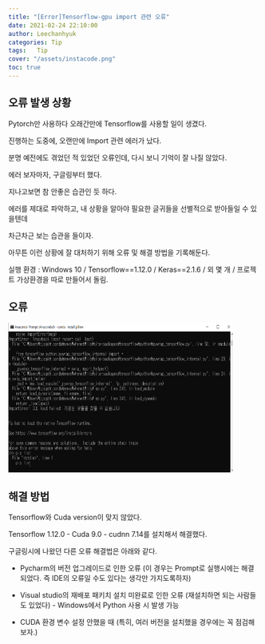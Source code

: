 ```yaml
---
title: "[Error]Tensorflow-gpu import 관련 오류"
date: 2021-02-24 22:10:00
author: Leechanhyuk
categories: Tip
tags:	Tip
cover: "/assets/instacode.png"
toc: true
---
```


## 오류 발생 상황

Pytorch만 사용하다 오래간만에 Tensorflow를 사용할 일이 생겼다.

진행하는 도중에, 오랜만에 Import 관련 에러가 났다.

분명 예전에도 겪었던 적 있었던 오류인데, 다시 보니 기억이 잘 나질 않았다.

에러 보자마자, 구글링부터 했다.

지나고보면 참 안좋은 습관인 듯 하다.

에러를 제대로 파악하고, 내 상황을 알아야 필요한 글귀들을 선별적으로 받아들일 수 있을텐데

차근차근 보는 습관을 들이자.

아무튼 이런 상황에 잘 대처하기 위해 오류 및 해결 방법을 기록해둔다.

실행 환경 : Windows 10 / Tensorflow==1.12.0 / Keras==2.1.6 / 외 몇 개 / 프로젝트 가상환경을 따로 만들어서 돌림.

## 오류

<img src="/assets/image/20210224/error.png" width="450px" height="300px" title="title" alt="title">

## 해결 방법

Tensorflow와 Cuda version이 맞지 않았다.

Tensorflow 1.12.0 - Cuda 9.0 - cudnn 7.14를 설치해서 해결했다.

구글링시에 나왔던 다른 오류 해결법은 아래와 같다.

- Pycharm의 버전 업그레이드로 인한 오류 (이 경우는 Prompt로 실행시에는 해결되었다. 즉 IDE의 오류일 수도 있다는 생각만 가지도록하자)

- Visual studio의 재배포 패키치 설치 미완료로 인한 오류 (재설치하면 되는 사람들도 있었다) - Windows에서 Python 사용 시 발생 가능

- CUDA 환경 변수 설정 안했을 때 (특히, 여러 버전을 설치했을 경우에는 꼭 점검해보자.)



